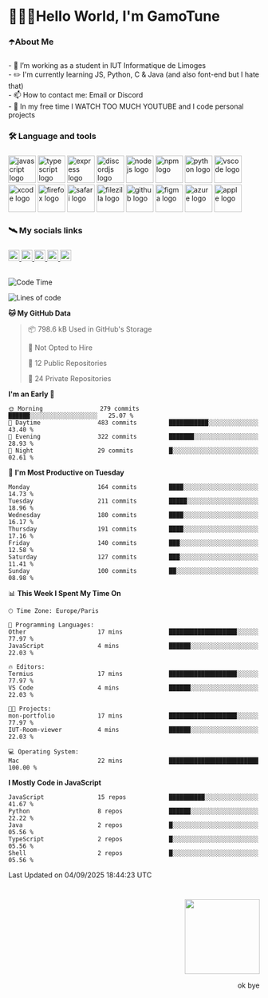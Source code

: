 <h1 align="left">🧑🏻‍💻Hello World, I'm GamoTune</h1>

###

<h3 align="left">☂️About Me</h3>

###

<p align="left">- 🍎 I’m working as a student in IUT Informatique de Limoges<br>- ✏️ I'm currently learning JS, Python, C & Java (and also font-end but I hate that)<br>- 📫 How to contact me: Email or  Discord<br>- 🗿 In my free time I WATCH TOO MUCH YOUTUBE and I code personal projects</p>

###

<h3 align="left">🛠 Language and tools</h3>

###

<div align="left">
  <img src="https://cdn.jsdelivr.net/gh/devicons/devicon/icons/javascript/javascript-plain.svg" height="55" alt="javascript logo" />
  <img src="https://cdn.jsdelivr.net/gh/devicons/devicon/icons/typescript/typescript-plain.svg" height="55" alt="typescript logo" />
  <img src="https://cdn.jsdelivr.net/gh/devicons/devicon/icons/express/express-original-wordmark.svg" height="55" alt="express logo" />
  <img src="https://cdn.jsdelivr.net/gh/devicons/devicon/icons/discordjs/discordjs-original.svg" height="55" alt="discordjs logo" />
  <img src="https://cdn.jsdelivr.net/gh/devicons/devicon/icons/nodejs/nodejs-original-wordmark.svg" height="55" alt="nodejs logo" />
  <img src="https://cdn.jsdelivr.net/gh/devicons/devicon/icons/npm/npm-original-wordmark.svg" height="55" alt="npm logo" />
  <img src="https://cdn.jsdelivr.net/gh/devicons/devicon/icons/python/python-original.svg" height="55" alt="python logo" />
  <img src="https://cdn.jsdelivr.net/gh/devicons/devicon/icons/vscode/vscode-original.svg" height="55" alt="vscode logo" />
  <img src="https://cdn.jsdelivr.net/gh/devicons/devicon/icons/xcode/xcode-original.svg" height="55" alt="xcode logo" />
  <img src="https://cdn.jsdelivr.net/gh/devicons/devicon/icons/firefox/firefox-original.svg" height="55" alt="firefox logo" />
  <img src="https://cdn.jsdelivr.net/gh/devicons/devicon/icons/safari/safari-original.svg" height="55" alt="safari logo" />
  <img src="https://cdn.jsdelivr.net/gh/devicons/devicon/icons/filezilla/filezilla-plain.svg" height="55" alt="filezilla logo" />
  <img src="https://cdn.jsdelivr.net/gh/devicons/devicon/icons/github/github-original.svg" height="55" alt="github logo" />
  <img src="https://cdn.jsdelivr.net/gh/devicons/devicon/icons/figma/figma-original.svg" height="55" alt="figma logo" />
  <img src="https://cdn.jsdelivr.net/gh/devicons/devicon/icons/azure/azure-original.svg" height="55" alt="azure logo" />
  <img src="https://cdn.jsdelivr.net/gh/devicons/devicon/icons/apple/apple-original.svg" height="55" alt="apple logo" />
</div>

###

<h3 align="left">🛰️ My socials links</h3>

###

<div align="left">
  <a href="https://www.youtube.com/@gamotune" target="_blank">
    <img src="https://img.shields.io/static/v1?message=Youtube&logo=youtube&label=GamoTune&color=FF0000&logoColor=white&labelColor=&style=for-the-badge" height="22" alt="youtube logo" />
  </a>
  <a href="https://www.instagram.com/gamotune/profilecard/?igsh=MTAweGVjc2piOXR1NQ==" target="_blank">
    <img src="https://img.shields.io/static/v1?message=Instagram&logo=instagram&label=Arthur%20%7C%7C%20Gamo&color=E4405F&logoColor=white&labelColor=&style=for-the-badge" height="22" alt="instagram logo" />
  </a>
  <a href="https://www.twitch.tv/gam0tune" target="_blank">
    <img src="https://img.shields.io/static/v1?message=Twitch&logo=twitch&label=GamoTune&color=9146FF&logoColor=white&labelColor=&style=for-the-badge" height="22" alt="twitch logo" />
  </a>
  <a href="http://discord.com/users/429319137710440449" target="_blank">
    <img src="https://img.shields.io/static/v1?message=Discord&logo=discord&label=GamoTune&color=7289DA&logoColor=white&labelColor=&style=for-the-badge" height="22" alt="discord logo" />
  </a>
  <a href="https://www.linkedin.com/in/arthur-labregere-106266312/" target="_blank">
    <img src="https://img.shields.io/static/v1?message=LinkedIn&logo=linkedin&label=Arthur%20Labregere&color=0077B5&logoColor=white&labelColor=&style=for-the-badge" height="22" alt="linkedin logo" />
  </a>
</div>

<br clear="both">

<!--START_SECTION:waka-->
![Code Time](http://img.shields.io/badge/Code%20Time-537%20hrs%2027%20mins-blue)

![Lines of code](https://img.shields.io/badge/From%20Hello%20World%20I%27ve%20Written-26.2%20million%20lines%20of%20code-blue)

**🐱 My GitHub Data** 

> 📦 798.6 kB Used in GitHub's Storage 
 > 
> 🚫 Not Opted to Hire
 > 
> 📜 12 Public Repositories 
 > 
> 🔑 24 Private Repositories 
 > 
**I'm an Early 🐤** 

```text
🌞 Morning                279 commits         ██████░░░░░░░░░░░░░░░░░░░   25.07 % 
🌆 Daytime                483 commits         ███████████░░░░░░░░░░░░░░   43.40 % 
🌃 Evening                322 commits         ███████░░░░░░░░░░░░░░░░░░   28.93 % 
🌙 Night                  29 commits          █░░░░░░░░░░░░░░░░░░░░░░░░   02.61 % 
```
📅 **I'm Most Productive on Tuesday** 

```text
Monday                   164 commits         ████░░░░░░░░░░░░░░░░░░░░░   14.73 % 
Tuesday                  211 commits         █████░░░░░░░░░░░░░░░░░░░░   18.96 % 
Wednesday                180 commits         ████░░░░░░░░░░░░░░░░░░░░░   16.17 % 
Thursday                 191 commits         ████░░░░░░░░░░░░░░░░░░░░░   17.16 % 
Friday                   140 commits         ███░░░░░░░░░░░░░░░░░░░░░░   12.58 % 
Saturday                 127 commits         ███░░░░░░░░░░░░░░░░░░░░░░   11.41 % 
Sunday                   100 commits         ██░░░░░░░░░░░░░░░░░░░░░░░   08.98 % 
```


📊 **This Week I Spent My Time On** 

```text
🕑︎ Time Zone: Europe/Paris

💬 Programming Languages: 
Other                    17 mins             ███████████████████░░░░░░   77.97 % 
JavaScript               4 mins              ██████░░░░░░░░░░░░░░░░░░░   22.03 % 

🔥 Editors: 
Termius                  17 mins             ███████████████████░░░░░░   77.97 % 
VS Code                  4 mins              ██████░░░░░░░░░░░░░░░░░░░   22.03 % 

🐱‍💻 Projects: 
mon-portfolio            17 mins             ███████████████████░░░░░░   77.97 % 
IUT-Room-viewer          4 mins              ██████░░░░░░░░░░░░░░░░░░░   22.03 % 

💻 Operating System: 
Mac                      22 mins             █████████████████████████   100.00 % 
```

**I Mostly Code in JavaScript** 

```text
JavaScript               15 repos            ██████████░░░░░░░░░░░░░░░   41.67 % 
Python                   8 repos             ██████░░░░░░░░░░░░░░░░░░░   22.22 % 
Java                     2 repos             █░░░░░░░░░░░░░░░░░░░░░░░░   05.56 % 
TypeScript               2 repos             █░░░░░░░░░░░░░░░░░░░░░░░░   05.56 % 
Shell                    2 repos             █░░░░░░░░░░░░░░░░░░░░░░░░   05.56 % 
```




 Last Updated on 04/09/2025 18:44:23 UTC
<!--END_SECTION:waka-->

<!--START_SECTION:SHOW_PROJECTS-->
<!--END_SECTION:SHOW_PROJECTS-->

<!--START_SECTION:SHOW_LINES_OF_CODE-->
<!--END_SECTION:SHOW_LINES_OF_CODE-->

<!--START_SECTION:SHOW_TOTAL_CODE_TIME-->
<!--END_SECTION:SHOW_TOTAL_CODE_TIME-->

<!--START_SECTION:SHOW_COMMIT-->
<!--END_SECTION:SHOW_COMMIT-->

<!--START_SECTION:SHOW_DAYS_OF_WEEK-->
<!--END_SECTION:SHOW_DAYS_OF_WEEK-->

<!--START_SECTION:SHOW_LANGUAGE-->
<!--END_SECTION:SHOW_LANGUAGE-->

<!--START_SECTION:SHOW_PROFILE_VIEWS-->
<!--END_SECTION:SHOW_PROFILE_VIEWS-->

###

<br clear="both">

<img align="right" width="150" height="150" src="https://media1.tenor.com/m/hZrhcdzuB5EAAAAC/moai.gif" />

###

<br clear="both">

<p align="right">ok bye</p>

###
